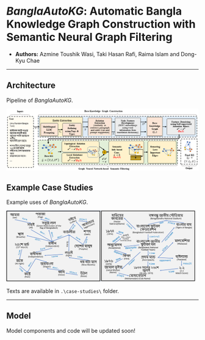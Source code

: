 # ***BanglaAutoKG*: Automatic Bangla Knowledge Graph Construction with Semantic Neural Graph Filtering**
- **Authors:** Azmine Toushik Wasi, Taki Hasan Rafi,  Raima Islam and Dong-Kyu Chae

---

## Architecture
 Pipeline of *BanglaAutoKG*.

<p align="center">
  <img src="fig/BanglaAutoKG.png" width="1000"/>
</p>

## Example Case Studies
Example uses of *BanglaAutoKG*.

<p align="center">
  <img src="fig/KGs.png" width="1000"/>
</p>

Texts are available in `.\case-studies\` folder.

---

## Model

Model components and code will be updated soon!